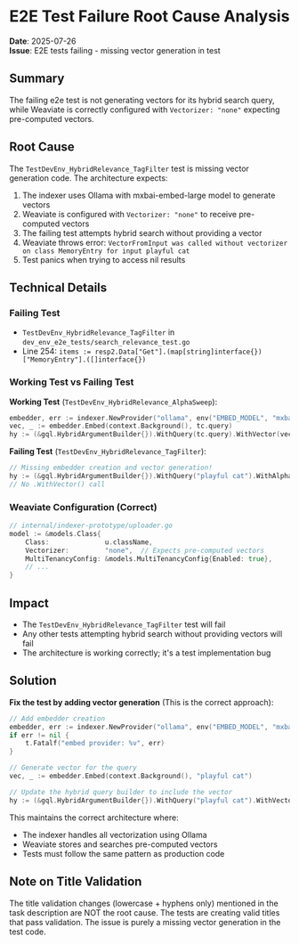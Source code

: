 # E2E Test Failure Root Cause Analysis

**Date**: 2025-07-26  
**Issue**: E2E tests failing - missing vector generation in test

## Summary

The failing e2e test is not generating vectors for its hybrid search query, while Weaviate is correctly configured with `Vectorizer: "none"` expecting pre-computed vectors.

## Root Cause

The `TestDevEnv_HybridRelevance_TagFilter` test is missing vector generation code. The architecture expects:

1. The indexer uses Ollama with mxbai-embed-large model to generate vectors
2. Weaviate is configured with `Vectorizer: "none"` to receive pre-computed vectors
3. The failing test attempts hybrid search without providing a vector
4. Weaviate throws error: `VectorFromInput was called without vectorizer on class MemoryEntry for input playful cat`
5. Test panics when trying to access nil results

## Technical Details

### Failing Test
- `TestDevEnv_HybridRelevance_TagFilter` in `dev_env_e2e_tests/search_relevance_test.go`
- Line 254: `items := resp2.Data["Get"].(map[string]interface{})["MemoryEntry"].([]interface{})`

### Working Test vs Failing Test

**Working Test** (`TestDevEnv_HybridRelevance_AlphaSweep`):
```go
embedder, err := indexer.NewProvider("ollama", env("EMBED_MODEL", "mxbai-embed-large"))
vec, _ := embedder.Embed(context.Background(), tc.query)
hy := (&gql.HybridArgumentBuilder{}).WithQuery(tc.query).WithVector(vec).WithAlpha(alpha)
```

**Failing Test** (`TestDevEnv_HybridRelevance_TagFilter`):
```go
// Missing embedder creation and vector generation!
hy := (&gql.HybridArgumentBuilder{}).WithQuery("playful cat").WithAlpha(0.6)
// No .WithVector() call
```

### Weaviate Configuration (Correct)
```go
// internal/indexer-prototype/uploader.go
model := &models.Class{
    Class:              u.className,
    Vectorizer:         "none",  // Expects pre-computed vectors
    MultiTenancyConfig: &models.MultiTenancyConfig{Enabled: true},
    // ...
}
```

## Impact

- The `TestDevEnv_HybridRelevance_TagFilter` test will fail
- Any other tests attempting hybrid search without providing vectors will fail
- The architecture is working correctly; it's a test implementation bug

## Solution

**Fix the test by adding vector generation** (This is the correct approach):

```go
// Add embedder creation
embedder, err := indexer.NewProvider("ollama", env("EMBED_MODEL", "mxbai-embed-large"))
if err != nil {
    t.Fatalf("embed provider: %v", err)
}

// Generate vector for the query
vec, _ := embedder.Embed(context.Background(), "playful cat")

// Update the hybrid query builder to include the vector
hy := (&gql.HybridArgumentBuilder{}).WithQuery("playful cat").WithVector(vec).WithAlpha(0.6)
```

This maintains the correct architecture where:
- The indexer handles all vectorization using Ollama
- Weaviate stores and searches pre-computed vectors
- Tests must follow the same pattern as production code

## Note on Title Validation

The title validation changes (lowercase + hyphens only) mentioned in the task description are NOT the root cause. The tests are creating valid titles that pass validation. The issue is purely a missing vector generation in the test code.
